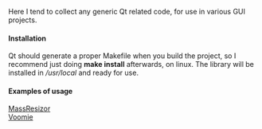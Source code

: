 
Here I tend to collect any generic Qt related code, for use in various GUI projects.

#### Installation

Qt should generate a proper Makefile when you build the project, so I recommend just doing **make install** afterwards, on linux. The library will be installed in */usr/local* and ready for use. 

#### Examples of usage

[MassResizor](https://github.com/namark/MassResizor)  
[Voomie](https://github.com/namark/Voomie)
